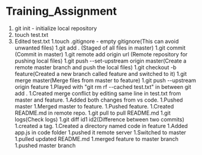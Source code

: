 # Training_Assignment
1. git init - initialize local repository
1. touch test.txt
1. Edited test.txt
1.touch .gitignore - empty gitignore(This can avoid unwanted files)
1.git add . (Staged of all files in master)
1.git commit (Commit in master)
1.git remote add origin url (Remote repository for pushing local files)
1.git push --set-upstream origin master(Create a remote master branch and push the local files)
1.git checkout -b feature(Created a new branch called feature and switched to it)
1.git merge master(Merge files from master to feature)
1.git push --upstream origin feature
1.Played with "git rm rf --cached test.txt" in between git add .
1.Created merge conflict by editing same line in test.txt from master and feature.
1.Added both changes from vs code.
1.Pushed master
1.Merged master to feature.
1.Pushed feature.
1.Created README.md in remote repo.
1.git pull to pull README.md
1.git logs(Check logs)
1.git diff id1 id2(Difference between two commits)
1.created a tag.
1.Created a directory named code in feature
1.Added app.js in code folder
1.pushed it remote server
1.Switched to master
1.pulled updated README.md
1.merged feature to master branch
1.pushed master branch

